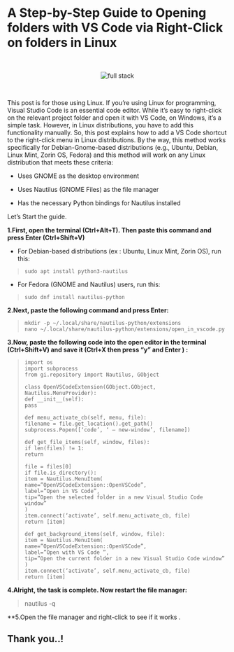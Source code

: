 
# **A Step-by-Step Guide to Opening folders with VS Code via Right-Click on folders in Linux**
	
<br>

<p align="center">
  <img alt="full stack" src="https://miro.medium.com/v2/resize:fit:720/format:webp/1*Nb8Lo_BFJZxu6n0r8JHkkg.png">
</p>

<br>

This post is for those using Linux. If you’re using Linux for programming, Visual Studio Code is an essential code editor. While it’s easy to right-click on the relevant project folder and open it with VS Code, on Windows, it’s a simple task. However, in Linux distributions, you have to add this functionality manually. So, this post explains how to add a VS Code shortcut to the right-click menu in Linux distributions. By the way, this method works specifically for Debian-Gnome-based distributions (e.g., Ubuntu, Debian, Linux Mint, Zorin OS, Fedora) and this method will work on any Linux distribution that meets these criteria:

	

 - Uses GNOME as the desktop environment

 
	

 - Uses Nautilus (GNOME Files) as the file manager

	

 - Has the necessary Python bindings for Nautilus installed


Let’s Start the guide.

**1.First, open the terminal (Ctrl+Alt+T). Then paste this command and press Enter (Ctrl+Shift+V)**
-   For Debian-based distributions (ex : Ubuntu, Linux Mint, Zorin OS), run this:

    

> `sudo apt install python3-nautilus`

-   For Fedora (GNOME and Nautilus) users, run this:

> `sudo dnf install nautilus-python`

**2.Next, paste the following command and press Enter:**

>     mkdir -p ~/.local/share/nautilus-python/extensions   
>     nano ~/.local/share/nautilus-python/extensions/open_in_vscode.py
**3.Now, paste the following code into the open editor in the terminal (Ctrl+Shift+V) and save it (Ctrl+X then press “y” and Enter ) :**
> 
>     import os  
>     import subprocess  
>     from gi.repository import Nautilus, GObject
>     
>     class OpenVSCodeExtension(GObject.GObject, Nautilus.MenuProvider):  
>     def __init__(self):  
>     pass
>     
>     def menu_activate_cb(self, menu, file):  
>     filename = file.get_location().get_path()  
>     subprocess.Popen([‘code’, ‘ — new-window’, filename])
>     
>     def get_file_items(self, window, files):  
>     if len(files) != 1:  
>     return  
>       
>     file = files[0]  
>     if file.is_directory():  
>     item = Nautilus.MenuItem(  
>     name=”OpenVSCodeExtension::OpenVSCode”,  
>     label=”Open in VS Code”,  
>     tip=”Open the selected folder in a new Visual Studio Code window”  
>     )  
>     item.connect(‘activate’, self.menu_activate_cb, file)  
>     return [item]
>     
>     def get_background_items(self, window, file):  
>     item = Nautilus.MenuItem(  
>     name=”OpenVSCodeExtension::OpenVSCode”,  
>     label=”Open with VS Code ”,  
>     tip=”Open the current folder in a new Visual Studio Code window”  
>     )  
>     item.connect(‘activate’, self.menu_activate_cb, file)  
>     return [item]

**4.Alright, the task is complete. Now restart the file manager:**

> nautilus -q

**5.Open the file manager and right-click to see if it works .
## Thank you..!



